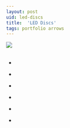```yaml
---
layout: post
uid: led-discs
title:  'LED Discs'
tags: portfolio arrows
---
```


<div class="projects clearfix">
 <a href="{{ site.url }}/images/portfolio/led-discs/IMG_20180717_093707.jpg">
  <img src = "{{ site.url }}/images/portfolio/led-discs/IMG_20180717_093707.jpg">
 </a>
</div>
<br>

<ul class="projects clearfix">
  <li>
    <div class="project" style='background-image: url({{ site.url }}/images/portfolio/led-discs/IMG_20180717_112445.jpg)'>
      <a class="cover" href="{{ site.url }}/images/portfolio/led-discs/IMG_20180717_112445.jpg"></a>
    </div>
  </li>
  <li>
    <div class="project" style='background-image: url({{ site.url }}/images/portfolio/led-discs/IMG_20180717_093653.jpg)'>
      <a class="cover" href="{{ site.url }}/images/portfolio/led-discs/IMG_20180717_093653.jpg"></a>
    </div>
  </li>
  <li>
    <div class="project" style='background-image: url({{ site.url }}/images/portfolio/led-discs/IMG_20180717_093659.jpg)'>
      <a class="cover" href="{{ site.url }}/images/portfolio/led-discs/IMG_20180717_093659.jpg"></a>
    </div>
  </li>
  <li>
    <div class="project" style='background-image: url({{ site.url }}/images/portfolio/led-discs/IMG_20180723_101322.jpg)'>
      <a class="cover" href="{{ site.url }}/images/portfolio/led-discs/IMG_20180723_101322.jpg"></a>
    </div>
  </li>
  <li>
    <div class="project" style='background-image: url({{ site.url }}/images/portfolio/led-discs/IMG_20180716_122711.jpg)'>
      <a class="cover" href="{{ site.url }}/images/portfolio/led-discs/IMG_20180716_122711.jpg"></a>
    </div>
  </li>
  <li>
    <div class="project" style='background-image: url({{ site.url }}/images/portfolio/led-discs/IMG_20180717_112506.jpg)'>
      <a class="cover" href="{{ site.url }}/images/portfolio/led-discs/IMG_20180717_112506.jpg"></a>
    </div>
  </li>
</ul>
<br>
<br>

